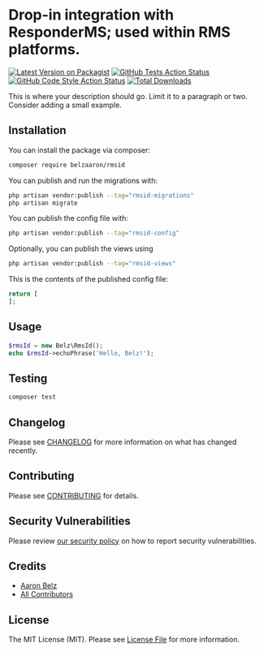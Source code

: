 # Drop-in integration with ResponderMS; used within RMS platforms.

[![Latest Version on Packagist](https://img.shields.io/packagist/v/belzaaron/rmsid.svg?style=flat-square)](https://packagist.org/packages/belzaaron/rmsid)
[![GitHub Tests Action Status](https://img.shields.io/github/actions/workflow/status/belzaaron/rmsid/run-tests.yml?branch=main&label=tests&style=flat-square)](https://github.com/belzaaron/rmsid/actions?query=workflow%3Arun-tests+branch%3Amain)
[![GitHub Code Style Action Status](https://img.shields.io/github/actions/workflow/status/belzaaron/rmsid/fix-php-code-styling.yml?branch=main&label=code%20style&style=flat-square)](https://github.com/belzaaron/rmsid/actions?query=workflow%3A"Fix+PHP+code+styling"+branch%3Amain)
[![Total Downloads](https://img.shields.io/packagist/dt/belzaaron/rmsid.svg?style=flat-square)](https://packagist.org/packages/belzaaron/rmsid)



This is where your description should go. Limit it to a paragraph or two. Consider adding a small example.

## Installation

You can install the package via composer:

```bash
composer require belzaaron/rmsid
```

You can publish and run the migrations with:

```bash
php artisan vendor:publish --tag="rmsid-migrations"
php artisan migrate
```

You can publish the config file with:

```bash
php artisan vendor:publish --tag="rmsid-config"
```

Optionally, you can publish the views using

```bash
php artisan vendor:publish --tag="rmsid-views"
```

This is the contents of the published config file:

```php
return [
];
```

## Usage

```php
$rmsId = new Belz\RmsId();
echo $rmsId->echoPhrase('Hello, Belz!');
```

## Testing

```bash
composer test
```

## Changelog

Please see [CHANGELOG](CHANGELOG.md) for more information on what has changed recently.

## Contributing

Please see [CONTRIBUTING](.github/CONTRIBUTING.md) for details.

## Security Vulnerabilities

Please review [our security policy](../../security/policy) on how to report security vulnerabilities.

## Credits

- [Aaron Belz](https://github.com/belzaaron)
- [All Contributors](../../contributors)

## License

The MIT License (MIT). Please see [License File](LICENSE.md) for more information.
